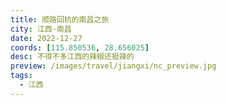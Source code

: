 ```yaml
---
title: 顺路回杭的南昌之旅
city: 江西-南昌
date: 2022-12-27
coords: [115.850536, 28.656025]
desc: 不得不多江西的辣椒还挺辣的
preview: /images/travel/jiangxi/nc_preview.jpg
tags: 
  - 江西
---
```

